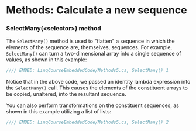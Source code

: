 # Methods: Calculate a new sequence

### SelectMany(&lt;selector&gt;) method
The `SelectMany()` method is used to "flatten" a sequence in which the elements of the sequence are, themselves, sequences. For example, `SelectMany()` can turn a two-dimensional array into a single sequence of values, as shown in this example:

```csharp
//// EMBED: LinqCourseEmbeddedCode/Methods5.cs, SelectMany() 1
```

Notice that in the above code, we passed an identity lambda expression into the `SelectMany()` call. This causes the elements of the constituent arrays to be copied, unaltered, into the resultant sequence.

You can also perform transformations on the constituent sequences, as shown in this example utilizing a list of lists:

```csharp
//// EMBED: LinqCourseEmbeddedCode/Methods5.cs, SelectMany() 2
```